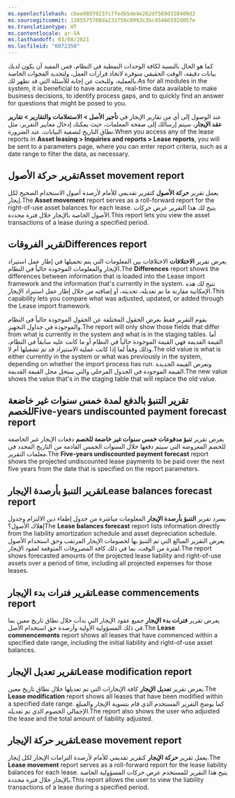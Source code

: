 ```yaml
---
ms.openlocfilehash: cbee98970237c7fedb5de4e262df569d328409d2
ms.sourcegitcommit: 1385575708da232750c0993c3bc45466592d057e
ms.translationtype: HT
ms.contentlocale: ar-SA
ms.lasthandoff: 03/08/2021
ms.locfileid: "6072350"
---
```

<span data-ttu-id="9d21b-101">كما هو الحال بالنسبة لكافة الوحدات النمطية في النظام، فمن المفيد أن يكون لديك بيانات دقيقة، الوقت الحقيقي متوفرة لاتخاذ قرارات العمل، ولتحديد الفجوات الخاصة بالعملية، وللبحث عن إجابة للأسئلة التي قد تظهر لك.</span><span class="sxs-lookup"><span data-stu-id="9d21b-101">As for all modules in the system, it is beneficial to have accurate, real-time data available to make business decisions, to identify process gaps, and to quickly find an answer for questions that might be posed to you.</span></span> 

<span data-ttu-id="9d21b-102">عند الوصول إلى أي من تقارير الإيجار في **تأجير الأصل > الاستعلامات والتقارير > تقارير عقد الإيجار**، سيتم إرسالك إلى صفحة المعلمات، حيث يمكنك إدخال معايير التقرير، مثل نطاق التاريخ لتصفية البيانات، عند الضرورة.</span><span class="sxs-lookup"><span data-stu-id="9d21b-102">When you access any of the lease reports in **Asset leasing > Inquiries and reports > Lease reports**, you will be sent to a parameters page, where you can enter report criteria, such as a date range to filter the data, as necessary.</span></span>

## <a name="asset-movement-report"></a><span data-ttu-id="9d21b-103">تقرير حركة الأصول</span><span class="sxs-lookup"><span data-stu-id="9d21b-103">Asset movement report</span></span>
<span data-ttu-id="9d21b-104">يعمل تقرير **حركة الأصول** كتقرير تقديمي للأمام لأرصدة أصول الاستخدام الصحيح لكل إيجار.</span><span class="sxs-lookup"><span data-stu-id="9d21b-104">The **Asset movement** report serves as a roll-forward report for the right-of-use asset balances for each lease.</span></span> <span data-ttu-id="9d21b-105">يتيح لك هذا التقرير عرض حركات الأصول الخاصة بالإيجار خلال فترة محددة.</span><span class="sxs-lookup"><span data-stu-id="9d21b-105">This report lets you view the asset transactions of a lease during a specified period.</span></span> 

## <a name="differences-report"></a><span data-ttu-id="9d21b-106">تقرير الفروقات</span><span class="sxs-lookup"><span data-stu-id="9d21b-106">Differences report</span></span>
<span data-ttu-id="9d21b-107">يعرض تقرير **الاختلافات** الاختلافات بين المعلومات التي يتم تحميلها في إطار عمل استيراد الإيجار والمعلومات الموجودة حالياً في النظام.</span><span class="sxs-lookup"><span data-stu-id="9d21b-107">The **Differences** report shows the differences between information that is loaded into the Lease import framework and the information that's currently in the system.</span></span> <span data-ttu-id="9d21b-108">تتيح لك هذه الإمكانية مقارنة ما تم تعديله، تحديثه، أو إضافته من خلال إطار عمل استيراد الإيجار.</span><span class="sxs-lookup"><span data-stu-id="9d21b-108">This capability lets you compare what was adjusted, updated, or added through the Lease import framework.</span></span>

<span data-ttu-id="9d21b-109">يقوم التقرير فقط بعرض الحقول المختلفة عن الحقول الموجودة حالياً في النظام والموجودة في جداول التجهيز.</span><span class="sxs-lookup"><span data-stu-id="9d21b-109">The report will only show those fields that differ from what is currently in the system and what is in the staging tables.</span></span> <span data-ttu-id="9d21b-110">أما القيمة القديمة فهي القيمة الموجودة حالياً في النظام أو ما كانت عليه سابقاً في النظام، وذلك وفقاً لما إذا كانت عملية الاستيراد قد تم تشغيلها أم لا.</span><span class="sxs-lookup"><span data-stu-id="9d21b-110">The old value is what is either currently in the system or what was previously in the system, depending on whether the import process has run.</span></span> <span data-ttu-id="9d21b-111">وتعرض القيمة الجديدة القيمة الموجودة في الجدول المرحلي والتي ستحل محل القيمة القديمة.</span><span class="sxs-lookup"><span data-stu-id="9d21b-111">The new value shows the value that's in the staging table that will replace the old value.</span></span>

## <a name="five-years-undiscounted-payment-forecast-report"></a><span data-ttu-id="9d21b-112">تقرير التنبؤ بالدفع لمدة خمس سنوات غير خاضعة للخصم</span><span class="sxs-lookup"><span data-stu-id="9d21b-112">Five-years undiscounted payment forecast report</span></span>
<span data-ttu-id="9d21b-113">يعرض تقرير **تنبؤ مدفوعات خمس سنوات غير خاضعة للخصم** دفعات الإيجار غير الخاضعة للخصم المعروضة التي سيتم دفعها خلال السنوات الخمس القادمة من التاريخ المحدد في معلمات التقرير.</span><span class="sxs-lookup"><span data-stu-id="9d21b-113">The **Five-years undiscounted payment forecast** report shows the projected undiscounted lease payments to be paid over the next five years from the date that is specified on the report parameters.</span></span> 

## <a name="lease-balances-forecast-report"></a><span data-ttu-id="9d21b-114">تقرير التنبؤ بأرصدة الإيجار</span><span class="sxs-lookup"><span data-stu-id="9d21b-114">Lease balances forecast report</span></span>
<span data-ttu-id="9d21b-115">يسرد تقرير **التنبؤ بأرصدة الإيجار** المعلومات مباشرة من جدول إطفاء دين الالتزام وجدول إهلاك الأصول؟</span><span class="sxs-lookup"><span data-stu-id="9d21b-115">The **Lease balances forecast** report lists information directly from the liability amortization schedule and asset depreciation schedule.</span></span> <span data-ttu-id="9d21b-116">يعرض التقرير المبالغ التي تم التنبؤ بها لخصومات الإيجار المرتقب وحق استخدام الأصول لفترة من الوقت، بما في ذلك كافة المصروفات المتوقعة لعقود الإيجار.</span><span class="sxs-lookup"><span data-stu-id="9d21b-116">The report shows forecasted amounts of the projected lease liability and right-of-use assets over a period of time, including all projected expenses for those leases.</span></span> 

## <a name="lease-commencements-report"></a><span data-ttu-id="9d21b-117">تقرير فترات بدء الإيجار</span><span class="sxs-lookup"><span data-stu-id="9d21b-117">Lease commencements report</span></span>
<span data-ttu-id="9d21b-118">يعرض تقرير **فترات بدء الإيجار** جميع عقود الإيجار التي بدأت خلال نطاق تاريخ معين بما في ذلك المسؤولية الأولية وأرصدة حق استخدام الأصل.</span><span class="sxs-lookup"><span data-stu-id="9d21b-118">The **Lease commencements** report shows all leases that have commenced within a specified date range, including the initial liability and right-of-use asset balances.</span></span>

## <a name="lease-modification-report"></a><span data-ttu-id="9d21b-119">تقرير تعديل الإيجار</span><span class="sxs-lookup"><span data-stu-id="9d21b-119">Lease modification report</span></span>
<span data-ttu-id="9d21b-120">يعرض تقرير **تعديل الإيجار** كافة الإيجارات التي تم تعديلها خلال نطاق تاريخ معين.</span><span class="sxs-lookup"><span data-stu-id="9d21b-120">The **Lease modification** report shows all leases that have been modified within a specified date range.</span></span> <span data-ttu-id="9d21b-121">كما يوضح التقرير المستخدم الذي قام بتسوية الإيجار والمبلغ الإجمالي الخصوم الذي تم تعديله.</span><span class="sxs-lookup"><span data-stu-id="9d21b-121">The report also shows the user who adjusted the lease and the total amount of liability adjusted.</span></span>

## <a name="lease-movement-report"></a><span data-ttu-id="9d21b-122">تقرير حركة الإيجار</span><span class="sxs-lookup"><span data-stu-id="9d21b-122">Lease movement report</span></span>
<span data-ttu-id="9d21b-123">يعمل تقرير **حركة الإيجار** كتقرير تقديمي للأمام لأرصدة التزامات الإيجار لكل إيجار.</span><span class="sxs-lookup"><span data-stu-id="9d21b-123">The **Lease movement** report serves as a roll-forward report for the lease liability balances for each lease.</span></span> <span data-ttu-id="9d21b-124">يتيح هذا التقرير للمستخدم عرض حركات المسؤولية الخاصة بالإيجار خلال فترة محددة.</span><span class="sxs-lookup"><span data-stu-id="9d21b-124">This report allows the user to view the liability transactions of a lease during a specified period.</span></span>


